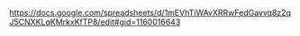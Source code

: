 https://docs.google.com/spreadsheets/d/1mEVhTiWAvXRRwFedGavvq8z2qJ5CNXKLqKMrkxKfTP8/edit#gid=1160016643
